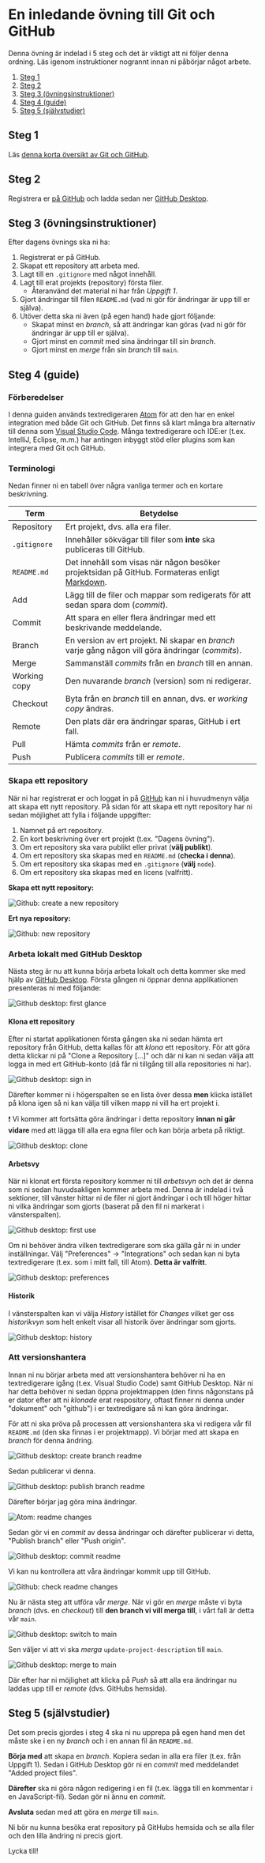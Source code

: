 # En inledande övning till Git och GitHub

Denna övning är indelad i 5 steg och det är viktigt att ni följer denna ordning.
Läs igenom instruktioner nogrannt innan ni påbörjar något arbete.

1. [Steg 1](#steg-1)
2. [Steg 2](#steg-2)
3. [Steg 3 (övningsinstruktioner)](#steg-3-övningsinstruktioner)
4. [Steg 4 (guide)](#steg-4-guide)
5. [Steg 5 (självstudier)](#steg-5-självstudier)

## Steg 1

Läs [denna korta översikt av Git och GitHub](what-are-git-and-github.md).

## Steg 2

Registrera er [på GitHub][join] och ladda sedan ner [GitHub
Desktop][desktop].

## Steg 3 (övningsinstruktioner)

Efter dagens övnings ska ni ha:

1. Registrerat er på GitHub.
2. Skapat ett repository att arbeta med.
3. Lagt till en `.gitignore` med något innehåll.
4. Lagt till erat projekts (repository) första filer.
    - Återanvänd det material ni har från *Uppgift 1*.
5. Gjort ändringar till filen `README.md` (vad ni gör för ändringar är upp till
   er själva).
6. Utöver detta ska ni även (på egen hand) hade gjort följande:
    - Skapat minst en *branch*, så att ändringar kan göras (vad ni gör för
       ändringar är upp till er själva).
    - Gjort minst en *commit* med sina ändringar till sin *branch*.
    - Gjort minst en *merge* från sin *branch* till `main`.

## Steg 4 (guide)

### Förberedelser

I denna guiden används textredigeraren [Atom][atom] för att den har en enkel
integration med både Git och GitHub. Det finns så klart många bra alternativ
till denna som [Visual Studio Code][vsc]. Många textredigerare och IDE:er (t.ex.
IntelliJ, Eclipse, m.m.) har antingen inbyggt stöd eller plugins som kan
integrera med Git och GitHub.

### Terminologi

Nedan finner ni en tabell över några vanliga termer och en kortare beskrivning.

Term           | Betydelse
-------------- | -----------------
Repository     | Ert projekt, dvs. alla era filer.
`.gitignore`   | Innehåller sökvägar till filer som **inte** ska publiceras till GitHub.
`README.md`    | Det innehåll som visas när någon besöker projektsidan på GitHub. Formateras enligt [Markdown][md].
Add            | Lägg till de filer och mappar som redigerats för att sedan spara dom (*commit*).
Commit         | Att spara en eller flera ändringar med ett beskrivande meddelande.
Branch         | En version av ert projekt. Ni skapar en *branch* varje gång någon vill göra ändringar (*commits*).
Merge          | Sammanställ *commits* från en *branch* till en annan.
Working copy   | Den nuvarande *branch* (version) som ni redigerar.
Checkout       | Byta från en *branch* till en annan, dvs. er *working copy* ändras.
Remote         | Den plats där era ändringar sparas, GitHub i ert fall.
Pull           | Hämta *commits* från er *remote*.
Push           | Publicera *commits* till er *remote*.

### Skapa ett repository

När ni har registrerat er och loggat in på [GitHub][gh] kan ni i huvudmenyn
välja att skapa ett nytt repository. På sidan för att skapa ett nytt repository
har ni sedan möjlighet att fylla i följande uppgifter:

1. Namnet på ert repository.
2. En kort beskrivning över ert projekt (t.ex. "Dagens övning").
3. Om ert repository ska vara publikt eller privat (**välj publikt**).
4. Om ert repository ska skapas med en `README.md` (**checka i denna**).
5. Om ert repository ska skapas med en `.gitignore` (**välj** `node`).
6. Om ert repository ska skapas med en licens (valfritt).

**Skapa ett nytt repository:**

![Github: create a new repository](images/2-github-create-new-repo.png)

**Ert nya repository:**

![Github: new repository](images/4-github-repo-initial-commit.png)

### Arbeta lokalt med GitHub Desktop

Nästa steg är nu att kunna börja arbeta lokalt och detta kommer ske med hjälp av
[GitHub Desktop][desktop]. Första gången ni öppnar denna applikationen
presenteras ni med följande:

![Github desktop: first glance](images/5-github-desktop-first-glance.png)

#### Klona ett repository

Efter ni startat applikationen första gången ska ni sedan hämta ert repository
från GitHub, detta kallas för att *klona* ett repository. För att göra detta
klickar ni på "Clone a Repository [...]" och där ni kan ni sedan välja att logga
in med ert GitHub-konto (då får ni tillgång till alla repositories ni har).

![Github desktop: sign in](images/6-github-desktop-sign-in.png)

Därefter kommer ni i högerspalten se en lista över dessa **men** klicka istället
på klona igen så ni kan välja till vilken mapp ni vill ha ert projekt i.

:exclamation: Vi kommer att fortsätta göra ändringar i detta repository **innan
ni går vidare** med att lägga till alla era egna filer och kan börja arbeta på
riktigt.

![Github desktop: clone](images/8-github-desktop-clone-repo.png)

#### Arbetsvy

När ni klonat ert första repository kommer ni till *arbetsvyn* och det är denna
som ni sedan huvudsakligen kommer arbeta med. Denna är indelad i två sektioner,
till vänster hittar ni de filer ni gjort ändringar i och till höger hittar ni
vilka ändringar som gjorts (baserat på den fil ni markerat i vänsterspalten).

![Github desktop: first use](images/9-github-desktop-first-use.png)

Om ni behöver ändra vilken textredigerare som ska gälla går ni in under
inställningar. Välj "Preferences" -> "Integrations" och sedan kan ni byta
textredigerare (t.ex. som i mitt fall, till Atom). **Detta är valfritt**.

![Github desktop: preferences](images/10-github-desktop-preferences.png)

#### Historik

I vänsterspalten kan vi välja *History* istället för *Changes* vilket ger oss
*historikvyn* som helt enkelt visar all historik över ändringar som gjorts.

![Github desktop: history](images/15-github-desktop-history.png)

### Att versionshantera

Innan ni nu börjar arbeta med att versionshantera behöver ni ha en
textredigerare igång (t.ex. Visual Studio Code) samt GitHub Desktop. När ni har
detta behöver ni sedan öppna projektmappen (den finns någonstans på er dator
efter att ni *klonade* erat respository, oftast finner ni denna under "dokument"
och "github") i er textredigare så ni kan göra ändringar.

För att ni ska pröva på processen att versionshantera ska vi redigera vår fil
`README.md` (den ska finnas i er projektmapp). Vi börjar med att skapa en
*branch* för denna ändring.
 
![Github desktop: create branch readme](images/32-github-desktop-create-branch-project-description.png)

Sedan publicerar vi denna.

![Github desktop: publish branch readme](images/33-github-desktop-branch-project-description.png)

Därefter börjar jag göra mina ändringar.

![Atom: readme changes](images/34-atom-update-readme.png)

Sedan gör vi en *commit* av dessa ändringar och därefter publicerar vi detta,
"Publish branch" eller "Push origin".

![Github desktop: commit readme](images/35-github-desktop-commit-project-description.png)

Vi kan nu kontrollera att våra ändringar kommit upp till GitHub.

![Github: check readme changes](images/37-github-check-project-description.png)

Nu är nästa steg att utföra vår *merge*. När vi gör en *merge* måste vi byta
*branch* (dvs. en *checkout*) till **den branch vi vill merga till**, i vårt
fall är detta vår `main`.

![Github desktop: switch to main](images/38-github-desktop-switch-to-master.png)

Sen väljer vi att vi ska *merga* `update-project-description` till `main`.

![Github desktop: merge to main](images/39-github-desktop-merge-into-master.png)

Där efter har ni möjlighet att klicka på *Push* så att alla era ändringar nu
laddas upp till er *remote* (dvs. GitHubs hemsida).

## Steg 5 (självstudier)

Det som precis gjordes i steg 4 ska ni nu upprepa på egen hand men det måste ske
i en ny *branch* och i en annan fil än `README.md`.

**Börja med** att skapa en *branch*. Kopiera sedan in alla era filer (t.ex. från
Uppgift 1). Sedan i GitHub Desktop gör ni en *commit* med meddelandet "Added
project files".

**Därefter** ska ni göra någon redigering i en fil (t.ex. lägga till en
kommentar i en JavaScript-fil). Sedan gör ni ännu en *commit*.

**Avsluta** sedan med att göra en *merge* till `main`.

Ni bör nu kunna besöka erat repository på GitHubs hemsida och se alla filer och
den lilla ändring ni precis gjort.

Lycka till!

[desktop]: https://desktop.github.com
[join]: https://github.com/join
[atom]: https://atom.io
[vsc]: https://code.visualstudio.com
[md]: https://guides.github.com/features/mastering-markdown/
[gh]: https://github.com
